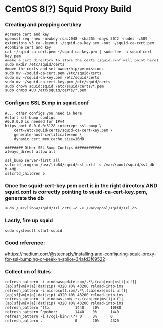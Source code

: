 # CentOS 8(?) Squid Proxy Build

### Creating and prepping cert/key
```
#create cert and key
openssl req -new -newkey rsa:2048 -sha256 -days 3072 -nodes -x509 -extensions v3_ca -keyout ~/squid-ca-key.pem -out ~/squid-ca-cert.pem
#combine cert and key
cat ~/squid-ca-cert.pem ~/squid-ca-key.pem | sudo tee -a squid-cert-key.pem
#make a cert directory to store the certs (squid.conf will point here)
sudo mkdir /etc/squid/certs
#move the certs and set ownership/permissions
sudo mv ~/squid-ca-cert.pem /etc/squid/certs
sudo mv ~/squid-ca-key.pem /etc/squid/certs
sudo mv ~/squid-ca-cert-key.pem /etc/squid/certs
sudo chown squid:squid /etc/squid/certs/*.pem
sudo chmod 400 /etc/squid/certs/*.pem
```

### Configure SSL Bump in squid.conf 

```
#... other configs you need in here
#start ssl-bump configs
#0.0.0.0 is needed for IPv4
https_port 0.0.0.0:3128 intercept ssl-bump \
	cert=/etc/squid/certs/squid-ca-cert-key.pem \
	generate-host-certificates=on \
	dynamic_cert_mem_cache_size=16MB

######## Other SSL Bump Configs ############
always_direct allow all

ssl_bump server-first all
sslcrtd_program /usr/lib64/squid/ssl_crtd -s /var/spool/squid/ssl_db -M 4MB
sslcrtd_children 5
```

### Once the squid-cert-key.pem cert is in the right directory AND squid.conf is correctly pointing to squid-ca-cert-key.pem, generate the db

```
sudo /usr/lib64/squid/ssl_crtd -c -s /var/spool/squid/ssl_db
```

### Lastly, fire up squid

```
sudo systemctl start squid
```

### Good reference:
#https://medium.com/@steensply/installing-and-configuring-squid-proxy-for-ssl-bumping-or-peek-n-splice-34afd3f69522

### Collection of Rules

```
refresh_pattern -i windowsupdate.com/.*\.(cab|exe|ms[i|u|f]|[ap]sf|wm[v|a]|dat|zip) 4320 80% 43200 reload-into-ims
refresh_pattern -i microsoft.com/.*\.(cab|exe|ms[i|u|f]|[ap]sf|wm[v|a]|dat|zip) 4320 80% 43200 reload-into-ims
refresh_pattern -i windows.com/.*\.(cab|exe|ms[i|u|f]|[ap]sf|wm[v|a]|dat|zip) 4320 80% 43200 reload-into-ims
refresh_pattern ^ftp:           1440    20%     10080
refresh_pattern ^gopher:        1440    0%      1440
refresh_pattern -i (/cgi-bin/|\?) 0     0%      0
refresh_pattern .               0       20%     4320
```

